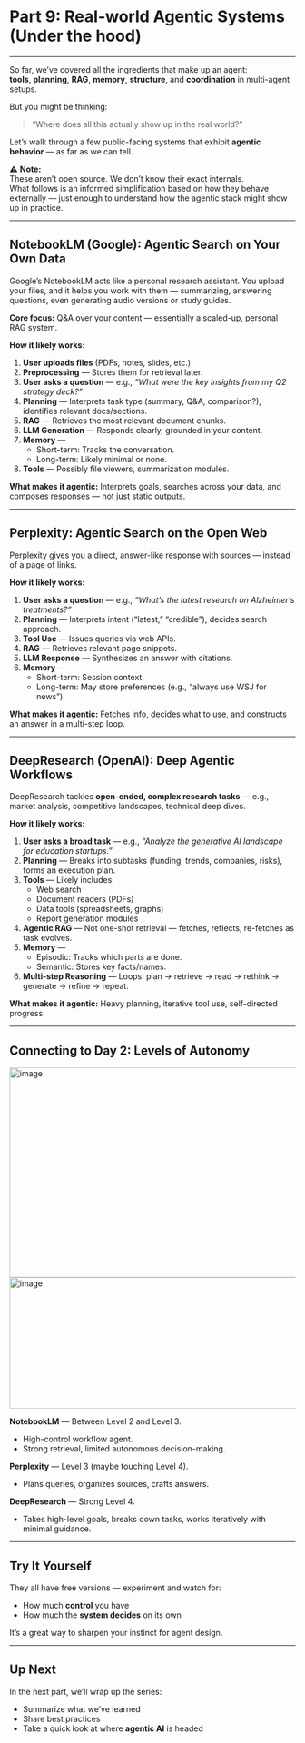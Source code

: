 # Part 9: Real-world Agentic Systems (Under the hood)


---

So far, we’ve covered all the ingredients that make up an agent:  
**tools**, **planning**, **RAG**, **memory**, **structure**, and **coordination** in multi-agent setups.

But you might be thinking:  
> “Where does all this actually show up in the real world?”

Let’s walk through a few public-facing systems that exhibit **agentic behavior** — as far as we can tell.

⚠️ **Note:**  
These aren’t open source. We don’t know their exact internals.  
What follows is an informed simplification based on how they behave externally — just enough to understand how the agentic stack might show up in practice.

---

## **NotebookLM (Google): Agentic Search on Your Own Data**

Google’s NotebookLM acts like a personal research assistant. You upload your files, and it helps you work with them — summarizing, answering questions, even generating audio versions or study guides.

**Core focus:** Q&A over your content — essentially a scaled-up, personal RAG system.

**How it likely works:**
1. **User uploads files** (PDFs, notes, slides, etc.)  
2. **Preprocessing** — Stores them for retrieval later.  
3. **User asks a question** — e.g., _“What were the key insights from my Q2 strategy deck?”_  
4. **Planning** — Interprets task type (summary, Q&A, comparison?), identifies relevant docs/sections.  
5. **RAG** — Retrieves the most relevant document chunks.  
6. **LLM Generation** — Responds clearly, grounded in your content.  
7. **Memory** —  
   - Short-term: Tracks the conversation.  
   - Long-term: Likely minimal or none.  
8. **Tools** — Possibly file viewers, summarization modules.

**What makes it agentic:** Interprets goals, searches across your data, and composes responses — not just static outputs.

---

## **Perplexity: Agentic Search on the Open Web**

Perplexity gives you a direct, answer-like response with sources — instead of a page of links.

**How it likely works:**
1. **User asks a question** — e.g., _“What’s the latest research on Alzheimer’s treatments?”_  
2. **Planning** — Interprets intent (“latest,” “credible”), decides search approach.  
3. **Tool Use** — Issues queries via web APIs.  
4. **RAG** — Retrieves relevant page snippets.  
5. **LLM Response** — Synthesizes an answer with citations.  
6. **Memory** —  
   - Short-term: Session context.  
   - Long-term: May store preferences (e.g., “always use WSJ for news”).

**What makes it agentic:** Fetches info, decides what to use, and constructs an answer in a multi-step loop.

---

## **DeepResearch (OpenAI): Deep Agentic Workflows**

DeepResearch tackles **open-ended, complex research tasks** — e.g., market analysis, competitive landscapes, technical deep dives.

**How it likely works:**
1. **User asks a broad task** — e.g., _“Analyze the generative AI landscape for education startups.”_  
2. **Planning** — Breaks into subtasks (funding, trends, companies, risks), forms an execution plan.  
3. **Tools** — Likely includes:  
   - Web search  
   - Document readers (PDFs)  
   - Data tools (spreadsheets, graphs)  
   - Report generation modules  
4. **Agentic RAG** — Not one-shot retrieval — fetches, reflects, re-fetches as task evolves.  
5. **Memory** —  
   - Episodic: Tracks which parts are done.  
   - Semantic: Stores key facts/names.  
6. **Multi-step Reasoning** — Loops: plan → retrieve → read → rethink → generate → refine → repeat.

**What makes it agentic:** Heavy planning, iterative tool use, self-directed progress.

---

## **Connecting to Day 2: Levels of Autonomy**
<img width="694" height="370" alt="image" src="https://github.com/user-attachments/assets/48812496-309d-42cd-9c86-8ef3cb345ec2" />
<img width="969" height="231" alt="image" src="https://github.com/user-attachments/assets/12489209-a75b-4a31-853e-33dda02e1aaa" />



**NotebookLM** — Between Level 2 and Level 3.  
- High-control workflow agent.  
- Strong retrieval, limited autonomous decision-making.  

**Perplexity** — Level 3 (maybe touching Level 4).  
- Plans queries, organizes sources, crafts answers.  

**DeepResearch** — Strong Level 4.  
- Takes high-level goals, breaks down tasks, works iteratively with minimal guidance.

---

## Try It Yourself

They all have free versions — experiment and watch for:  
- How much **control** you have  
- How much the **system decides** on its own  

It’s a great way to sharpen your instinct for agent design.

---

## Up Next

In the next part, we’ll wrap up the series:  
- Summarize what we’ve learned  
- Share best practices  
- Take a quick look at where **agentic AI** is headed
